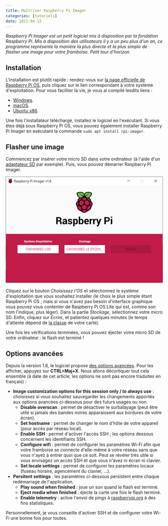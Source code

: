 ```yaml
---
title: Maîtriser Raspberry Pi Imager
categories: [tutoriels]
date: 2021-04-12
---
```


_Raspberry Pi Imager est un petit logiciel mis à disposition par la fondation Raspberry Pi. Mis à disposition des
utilisateurs il y a un peu plus d'un an, ce programme représente la manière la plus directe et la plus simple de
flasher une image pour votre framboise. Petit tour d'horizon._

<!--more-->

## Installation

L'installation est plutôt rapide : rendez-vous sur
[la page officielle de Raspberry Pi OS](https://www.raspberrypi.org/software/),
puis cliquez sur le lien correspondant à votre système d'exploitation. Pour vous faciliter la vie,
je vous ai compilé lesdits liens :

* [Windows](https://downloads.raspberrypi.org/imager/imager_latest.exe).
* [macOS](https://downloads.raspberrypi.org/imager/imager_latest.dmg).
* [Ubuntu x86](https://downloads.raspberrypi.org/imager/imager_latest_amd64.deb).

Une fois l'installateur téléchargé, installez le logiciel en l'exécutant. Si vous êtes déjà sous Raspberry Pi OS,
vous pouvez également installer Raspberry Pi Imager en exécutant la commande `sudo apt install rpi-imager`.

## Flasher une image

Commencez par insérer votre micro SD dans votre ordinateur (à l'aide d'un
[adaptateur SD](https://amzn.to/3uLhnaB) par exemple).
Puis, vous pouvez démarrer Raspberry Pi Imager.

![Raspberry Pi Imager](/images/articles/maitriser-raspberry-pi-imager/raspberry-pi-imager.png)

Cliquez sur le bouton _Choisissez l'OS_ et sélectionnez le système d'exploitation
que vous souhaitez installer (le choix le plus simple étant Raspberry Pi OS ; mais si vous n'avez pas besoin d'interface
graphique vous pouvez vous contenter de Raspberry Pi OS Lite qui est, comme son nom l'indique, plus léger).
Dans la partie _Stockage_, sélectionnez votre micro SD. Enfin, cliquez sur _Écrire_, et patientez quelques minutes
(le temps d'attente dépend de [la classe](https://fr.wikipedia.org/wiki/Carte_SD#D%C3%A9bit) de votre carte).

Une fois les vérifications terminées, vous pouvez éjecter votre micro SD de votre ordinateur : le flash est terminé !

## Options avancées

Depuis la version 1.6,
le logiciel propose [des options avancées](https://www.raspberrypi.org/blog/raspberry-pi-imager-update-to-v1-6/).
Pour les afficher, appuyez sur **CTRL+Maj+X**. Nous allons décortiquer tout cela ensemble (à date de cet article,
les options ne sont pas encore traduites en français) :

* **Image customization options for this session only / to always use** : choisissez si vous souhaitez sauvegarder les
  changements apportés aux options avancées ci-dessous pour des futurs usages ou non.
  * **Disable overscan** : permet de désactiver le surbalayage (peut être utile si jamais des bandes noires apparaissent
    aux bordures de votre écran).
  * **Set hostname** : permet de changer le nom d'hôte de votre appareil (pour accès par réseau local).
  * **Enable SSH** : permet d'activer l'accès SSH ; les options dessous concernent les identifiants SSH.
  * **Configure wifi** : permet de configurer les paramètres Wi-Fi afin que votre framboise se connecte d'elle-même à votre
    réseau sans que vous n'ayez à entrer quoi que ce soit. Peut se révéler très utile si vous envisagez un accès SSH et
    que vous n'avez ni écran ni clavier.
  * **Set locale settings** : permet de configurer les paramètres locaux (fuseau horaire, agencement du clavier, ...).
* **Persitent settings** : les paramètres ci-dessous persistent entre chaque redémarrage de l'application.
  * **Play sound when finished** : joue un son quand le flash est terminé.
  * **Eject media when finished** : éjecte la carte une fois le flash terminé.
  * **Enable telemetry** : active l'envoi de pings à [raspberrypi.org](https://raspberrypi.org) à des fins statistiques.

Personnellement, je vous conseille d'activer SSH et de configurer votre Wi-Fi une bonne fois pour toutes.
